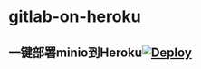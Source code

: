 # gitlab-on-heroku
## 一键部署minio到Heroku[![Deploy](https://www.herokucdn.com/deploy/button.png)](https://heroku.com/deploy)
